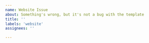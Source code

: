 ```yaml
---
name: Website Issue
about: Something's wrong, but it's not a bug with the template
title: ''
labels: 'website'
assignees: ''

---
```


<!-- Want to add something to the website, see something that's wrong, or anything else? Let us know. You can also join the open discussions at https://github.com/DWebYVR/notes/discussions -->

